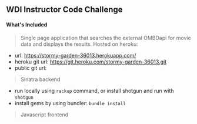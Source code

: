 ## WDI Instructor Code Challenge 

#### What's Included

> Single page application that searches the external OMBDapi for movie data and displays the results.
> Hosted on heroku: 
 - url: https://stormy-garden-36013.herokuapp.com/
 - heroku git url: https://git.heroku.com/stormy-garden-36013.git
 - public git url: 

> Sinatra backend
 - run locally using `rackup` command, or install shotgun and run with `shotgun`
 - install gems by using bundler: `bundle install`

> Javascript frontend
